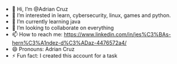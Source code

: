 - 👋 Hi, I’m @Adrian Cruz
- 👀 I’m interested in learn, cybersecurity, linux, games and python.
- 🌱 I’m currently learning java
- 💞️ I’m looking to collaborate on everything
- 📫 How to reach me: https://www.linkedin.com/in/jes%C3%BAs-hern%C3%A1ndez-d%C3%ADaz-4476572a4/
- 😄 Pronouns: Adrian Cruz
- ⚡ Fun fact: I created this account for a task






<!---
Adrian0Cruz/Adrian0Cruz is a ✨ special ✨ repository because its `README.md` (this file) appears on your GitHub profile.
You can click the Preview link to take a look at your changes.
--->
